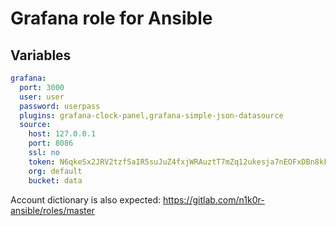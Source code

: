 # Grafana role for Ansible

## Variables

```yaml
grafana:
  port: 3000
  user: user
  password: userpass
  plugins: grafana-clock-panel,grafana-simple-json-datasource
  source:
    host: 127.0.0.1
    port: 8086
    ssl: no
    token: N6qkeSx2JRV2tzfSaIR5suJuZ4fxjWRAuztT7mZq12ukesja7nEOFxDBn8kFajPah9Gth8WHxXk3eqZ8J45oYQ==
    org: default
    bucket: data
```

Account dictionary is also expected: https://gitlab.com/n1k0r-ansible/roles/master
